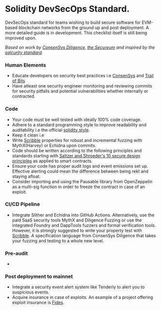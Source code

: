 # Solidity DevSecOps Standard.

DevSecOps standard for teams wishing to build secure software for EVM-based blockchain networks from the ground up and post deployment.
A more detailed guide is in development. This checklist itself is still being improved upon.

_Based on work by [ConsenSys Diligence](https://consensys.github.io/smart-contract-best-practices/), [the Secureum](https://secureum.xyz/) and inspired by the [solcurity standard](https://github.com/Rari-Capital/solcurity)._

### Human Elements

- Educate developers on security best practices i.e [ConsenSys](https://consensys.github.io/smart-contract-best-practices/) and [Trail of Bits](https://github.com/crytic/building-secure-contracts)
- Have atleast one security engineer monitoring and reviewing commits for security pitfalls and potential vulnerabilities whether internally or contracted.

### Code

- Your code must be well tested with ideally 100% code coverage.
- Adhere to a standard programming style to improve readability and auditability i.e the official [solidity style](https://docs.soliditylang.org/en/v0.8.11/style-guide.html). 
- Keep it clean i.e
- Write [Scribble](https://consensys.net/diligence/scribble/) properties for robust and incremental fuzzing with MythX(Harvey) or Echidna upon commits.
- Code should be written according to the following principles and standards starting with [Saltzer and Shroeder's 10 secure design principles](https://github.com/morphean-sec/secure-smart-contract-design-principles) as applied to smart contracts.
- Ensure your code has proper audit logs and event emissions set up. Effective alerting could mean the difference between being rekt and staying afloat.
- Consider importing and using the Pausable library from OpenZeppelin as a multi-sig function in order to freeze the contract in case of an exploit.

### CI/CD Pipeline

- Integrate Slither and Echidna into GitHub Actions. Alternatively, use the paid SaaS security tools MythX and Diligence Fuzzing or use the integrated Foundry and DappTools fuzzers and formal verification tools. However, it is strongly suggested to write your property test with [Scribble](https://consensys.net/diligence/scribble/). A specification language from ConsenSys Diligence that takes your fuzzing and testing to a whole new level.

### Pre-audit

-

### Post deployment to mainnet

- Integrate a security event alert system like Tenderly to alert you to suspicious events.
- Acquire insurance in case of exploits. An example of a project offering exploit insurance is [Fides](https://confidencesystem.webflow.io/).
